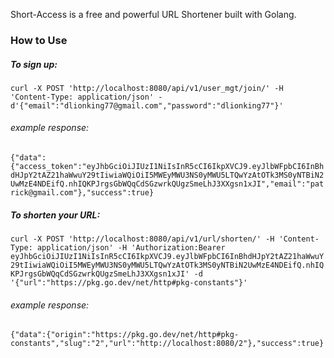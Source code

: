 Short-Access is a free and powerful URL Shortener built with Golang.

### How to Use
##### To sign up:

`curl -X POST 'http://localhost:8080/api/v1/user_mgt/join/' -H 'Content-Type: application/json' -d'{"email":"dlionking77@gmail.com","password":"dlionking77"}'`

###### example response: 

`{"data":{"access_token":"eyJhbGciOiJIUzI1NiIsInR5cCI6IkpXVCJ9.eyJlbWFpbCI6InBhdHJpY2tAZ21haWwuY29tIiwiaWQiOiI5MWEyMWU3NS0yMWU5LTQwYzAtOTk3MS0yNTBiN2UwMzE4NDEifQ.nhIQKPJrgsGbWQqCdSGzwrkQUgzSmeLhJ3XXgsn1xJI","email":"patrick@gmail.com"},"success":true}`

##### To shorten your URL: 

`curl -X POST 'http://localhost:8080/api/v1/url/shorten/' -H 'Content-Type: application/json' -H 'Authorization:Bearer eyJhbGciOiJIUzI1NiIsInR5cCI6IkpXVCJ9.eyJlbWFpbCI6InBhdHJpY2tAZ21haWwuY29tIiwiaWQiOiI5MWEyMWU3NS0yMWU5LTQwYzAtOTk3MS0yNTBiN2UwMzE4NDEifQ.nhIQKPJrgsGbWQqCdSGzwrkQUgzSmeLhJ3XXgsn1xJI' -d '{"url":"https://pkg.go.dev/net/http#pkg-constants"}'`

###### example response: 

`{"data":{"origin":"https://pkg.go.dev/net/http#pkg-constants","slug":"2","url":"http://localhost:8080/2"},"success":true}`
